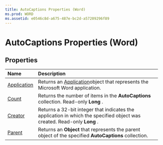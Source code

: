 ```yaml
---
title: AutoCaptions Properties (Word)
ms.prod: WORD
ms.assetid: e0546c8d-a675-487e-bc2d-a57209296f89
---
```



# AutoCaptions Properties (Word)

## Properties



|**Name**|**Description**|
|:-----|:-----|
|[Application](autocaptions-application-property-word.md)|Returns an [Application](application-object-word.md)object that represents the Microsoft Word application.|
|[Count](autocaptions-count-property-word.md)|Returns the number of items in the  **AutoCaptions** collection. Read-only **Long** .|
|[Creator](autocaptions-creator-property-word.md)|Returns a 32-bit integer that indicates the application in which the specified object was created. Read-only  **Long** .|
|[Parent](autocaptions-parent-property-word.md)|Returns an  **Object** that represents the parent object of the specified **AutoCaptions** collection.|

